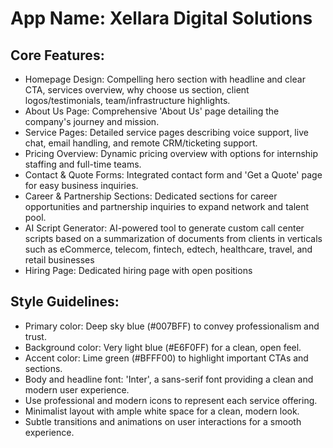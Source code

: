 # **App Name**: Xellara Digital Solutions

## Core Features:

- Homepage Design: Compelling hero section with headline and clear CTA, services overview, why choose us section, client logos/testimonials, team/infrastructure highlights.
- About Us Page: Comprehensive 'About Us' page detailing the company's journey and mission.
- Service Pages: Detailed service pages describing voice support, live chat, email handling, and remote CRM/ticketing support.
- Pricing Overview: Dynamic pricing overview with options for internship staffing and full-time teams.
- Contact & Quote Forms: Integrated contact form and 'Get a Quote' page for easy business inquiries.
- Career & Partnership Sections: Dedicated sections for career opportunities and partnership inquiries to expand network and talent pool.
- AI Script Generator: AI-powered tool to generate custom call center scripts based on a summarization of documents from clients in verticals such as eCommerce, telecom, fintech, edtech, healthcare, travel, and retail businesses
- Hiring Page: Dedicated hiring page with open positions

## Style Guidelines:

- Primary color: Deep sky blue (#007BFF) to convey professionalism and trust.
- Background color: Very light blue (#E6F0FF) for a clean, open feel.
- Accent color: Lime green (#BFFF00) to highlight important CTAs and sections.
- Body and headline font: 'Inter', a sans-serif font providing a clean and modern user experience.
- Use professional and modern icons to represent each service offering.
- Minimalist layout with ample white space for a clean, modern look.
- Subtle transitions and animations on user interactions for a smooth experience.